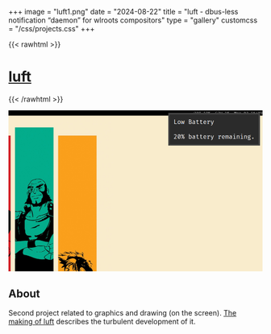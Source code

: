 +++
image = "luft1.png"
date = "2024-08-22"
title = "luft - dbus-less notification “daemon” for wlroots compositors"
type = "gallery"
customcss = "/css/projects.css"
+++

{{< rawhtml >}}
    <h1><a href="https://codeberg.org/marendowski/luft" target="_blank">luft</a></h1>
{{< /rawhtml >}}

![a](luft2.png)

## About

Second project related to graphics and drawing (on the screen). [The making of luft](../../posts/luft) describes the turbulent development of it.
